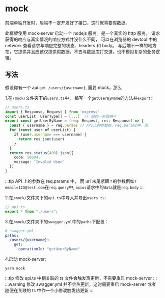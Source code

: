 # mock

前端单独开发时，后端不一定开发好了接口，这时就需要假数据。

此框架使用 mock-server 启动一个 nodejs 服务。是一个真实的 http 服务，
请求获得的响应与真实情况的响应方式并没什么不同，
可以在浏览器的 devtool 中的 network 查看请求与响应完整的状态、headers 和 body。
与后端不一样的地方在，它提供并且应该仅提供假数据，不去与数据库打交道，也不模拟复杂的业务逻辑。

## 写法

假设你有一个 api `get /users/{username}`, 需要 mock，那么

1.在`/mock/`文件夹下的`users.ts`中， 编写一个`getUserByName`的方法并`export`:

```ts
// users.ts
import { Response, Request } from 'express'
const userList: UserType[] = [...]  // 编的一些假用户
export const getUserByName = (req: Request, res: Response) => {
  const { username } = req.params // API上的参数在，req.params中，而
  for (const user of userList) {
    if (user.username === username) {
      return res.json(user)
    }
  }
  return res.status(400).json({
    code: 50004,
    message: 'Invalid User'
  })
}
```

:::tip
API 上的参数在 req.params 中，
而 url 末尾紧跟`？`的参数例如`?email=123@test.com`在`req.query`中,
`axios`请求中的`data`就是`req.body`
:::

2.在`/mock/`文件夹下的`api.ts`中导入并导出`users.ts`:

```ts
// api.ts
export * from "./users";
```

3.在`/mock/`文件夹下的`swagger.yml`中的`paths`下配置：

```yaml
# swagger.yml
paths:
  /users/{username}:
    get:
      operationId: "getUserByName"
```

4.启动 mock-server:

```shell script
yarn mock
```

:::tip
修改 api.ts 中相关联的 ts 文件会触发热更新，不需要重启 mock-server
:::
:::warning
修改 swagger.yml 并不会热更新，这时需要重启 mock-server 或者随便在关联的 ts 中作一个小修改触发热更新
:::
